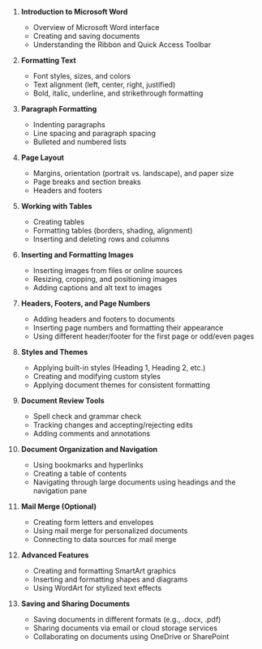 
1. **Introduction to Microsoft Word**
   - Overview of Microsoft Word interface
   - Creating and saving documents
   - Understanding the Ribbon and Quick Access Toolbar

2. **Formatting Text**
   - Font styles, sizes, and colors
   - Text alignment (left, center, right, justified)
   - Bold, italic, underline, and strikethrough formatting

3. **Paragraph Formatting**
   - Indenting paragraphs
   - Line spacing and paragraph spacing
   - Bulleted and numbered lists

4. **Page Layout**
   - Margins, orientation (portrait vs. landscape), and paper size
   - Page breaks and section breaks
   - Headers and footers

5. **Working with Tables**
   - Creating tables
   - Formatting tables (borders, shading, alignment)
   - Inserting and deleting rows and columns

6. **Inserting and Formatting Images**
   - Inserting images from files or online sources
   - Resizing, cropping, and positioning images
   - Adding captions and alt text to images

7. **Headers, Footers, and Page Numbers**
   - Adding headers and footers to documents
   - Inserting page numbers and formatting their appearance
   - Using different header/footer for the first page or odd/even pages

8. **Styles and Themes**
   - Applying built-in styles (Heading 1, Heading 2, etc.)
   - Creating and modifying custom styles
   - Applying document themes for consistent formatting

9. **Document Review Tools**
   - Spell check and grammar check
   - Tracking changes and accepting/rejecting edits
   - Adding comments and annotations

10. **Document Organization and Navigation**
    - Using bookmarks and hyperlinks
    - Creating a table of contents
    - Navigating through large documents using headings and the navigation pane

11. **Mail Merge (Optional)**
    - Creating form letters and envelopes
    - Using mail merge for personalized documents
    - Connecting to data sources for mail merge

12. **Advanced Features**
    - Creating and formatting SmartArt graphics
    - Inserting and formatting shapes and diagrams
    - Using WordArt for stylized text effects

13. **Saving and Sharing Documents**
    - Saving documents in different formats (e.g., .docx, .pdf)
    - Sharing documents via email or cloud storage services
    - Collaborating on documents using OneDrive or SharePoint


